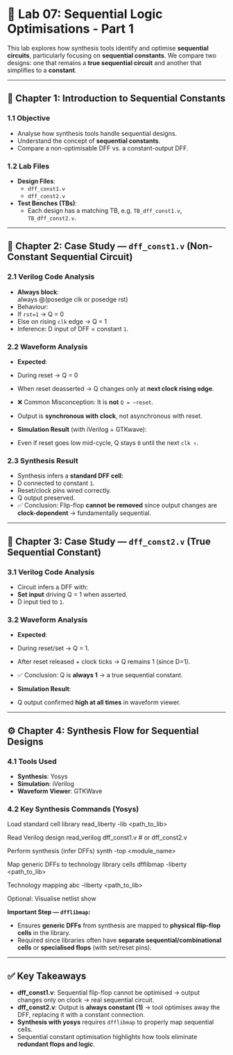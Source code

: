 # 🧪 Lab 07: Sequential Logic Optimisations - Part 1

This lab explores how synthesis tools identify and optimise **sequential circuits**, particularly focusing on **sequential constants**. We compare two designs: one that remains a **true sequential circuit** and another that simplifies to a **constant**.

---

## 📖 Chapter 1: Introduction to Sequential Constants

### 1.1 Objective
- Analyse how synthesis tools handle sequential designs.  
- Understand the concept of **sequential constants**.  
- Compare a non-optimisable DFF vs. a constant-output DFF.  

### 1.2 Lab Files
- **Design Files**:  
  - `dff_const1.v`  
  - `dff_const2.v`  
- **Test Benches (TBs)**:  
  - Each design has a matching TB, e.g. `TB_dff_const1.v`, `TB_dff_const2.v`.  

---

## 🔄 Chapter 2: Case Study — `dff_const1.v` (Non-Constant Sequential Circuit)

### 2.1 Verilog Code Analysis
- **Always block**:  
always @(posedge clk or posedge rst)
- Behaviour:  
- If `rst=1` → Q = 0  
- Else on rising `clk` edge → Q = 1  
- Inference: D input of DFF = constant `1`.  

### 2.2 Waveform Analysis
- **Expected**:  
- During reset → Q = 0  
- When reset deasserted → Q changes only at **next clock rising edge**.  
- ❌ Common Misconception: It is **not** `Q = ~reset`.  
- Output is **synchronous with clock**, not asynchronous with reset.  

- **Simulation Result** (with iVerilog + GTKwave):  
- Even if reset goes low mid-cycle, Q stays `0` until the next `clk ↑`.  

### 2.3 Synthesis Result
- Synthesis infers a **standard DFF cell**:  
- D connected to constant `1`.  
- Reset/clock pins wired correctly.  
- Q output preserved.  
- ✅ Conclusion: Flip-flop **cannot be removed** since output changes are **clock-dependent** → fundamentally sequential.  

---

## 🔁 Chapter 3: Case Study — `dff_const2.v` (True Sequential Constant)

### 3.1 Verilog Code Analysis
- Circuit infers a DFF with:  
- **Set input** driving Q = 1 when asserted.  
- D input tied to `1`.  

### 3.2 Waveform Analysis
- **Expected**:  
- During reset/set → Q = 1.  
- After reset released + clock ticks → Q remains 1 (since D=1).  
- ✅ Conclusion: Q is **always 1** → a true sequential constant.  

- **Simulation Result**:  
- Q output confirmed **high at all times** in waveform viewer.  

---

## ⚙️ Chapter 4: Synthesis Flow for Sequential Designs

### 4.1 Tools Used
- **Synthesis**: Yosys  
- **Simulation**: iVerilog  
- **Waveform Viewer**: GTKWave  

### 4.2 Key Synthesis Commands (Yosys)

Load standard cell library
read_liberty -lib <path_to_lib>

Read Verilog design
read_verilog dff_const1.v # or dff_const2.v

Perform synthesis (infer DFFs)
synth -top <module_name>

Map generic DFFs to technology library cells
dfflibmap -liberty <path_to_lib>

Technology mapping
abc -liberty <path_to_lib>

Optional: Visualise netlist
show

**Important Step — `dfflibmap`:**
- Ensures **generic DFFs** from synthesis are mapped to **physical flip-flop cells** in the library.  
- Required since libraries often have **separate sequential/combinational cells** or **specialised flops** (with set/reset pins).  

---

## ✅ Key Takeaways

- **dff_const1.v**: Sequential flip-flop cannot be optimised → output changes only on clock → real sequential circuit.  
- **dff_const2.v**: Output is **always constant (1)** → tool optimises away the DFF, replacing it with a constant connection.  
- **Synthesis with yosys** requires `dfflibmap` to properly map sequential cells.  
- Sequential constant optimisation highlights how tools eliminate **redundant flops and logic**.  
